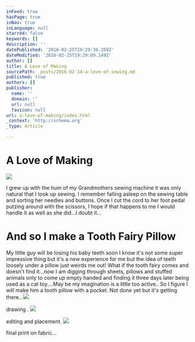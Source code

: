 ```yaml
---
inFeed: true
hasPage: true
inNav: true
inLanguage: null
starred: false
keywords: []
description: ''
datePublished: '2016-02-25T19:29:36.359Z'
dateModified: '2016-02-25T19:29:09.149Z'
author: []
title: A Love of Making
sourcePath: _posts/2016-02-14-a-love-of-sewing.md
published: true
authors: []
publisher:
  name: ''
  domain: ''
  url: null
  favicon: null
url: a-love-of-making/index.html
_context: 'http://schema.org'
_type: Article

---
```

# A Love of Making
![](https://s3-us-west-2.amazonaws.com/the-grid-img/p/c254b0d27760baf4f7599ca1f407ceca63b8b362.png)

I grew up with the hum of my Grandmothers sewing machine it was only natural that I took up sewing. I remember falling asleep on the sewing table and sorting her needles and buttons. Once I cut the cord to her foot pedal putzing around with the scissors, I hope if that happens to me I would handle it as well as she did...I doubt it...

# And so I make a Tooth Fairy Pillow

My little guy will be losing his baby teeth soon I know it's not some super impressive thing but it's a new experience for me but the idea of teeth loosely under a pillow just weirds me out! What if the tooth fairy comes and doesn't find it...now I am digging through sheets, pillows and stuffed animals only to come up empty handed and finding it three days later being used as a cat toy....May be my imagination is a little too active.. So I figure I will make him a tooth pillow with a pocket. Not done yet but it's getting there..
![](https://the-grid-user-content.s3-us-west-2.amazonaws.com/f726ee94-11cb-4100-9e73-7b907cd06b30.JPG)

drawing .
![](https://the-grid-user-content.s3-us-west-2.amazonaws.com/1dec3f1e-6cfe-4084-8f47-c4977b438dfa.JPG)

editing and placement. ![](https://the-grid-user-content.s3-us-west-2.amazonaws.com/f09a3ce0-7c1b-4c6f-94a5-f5b9e3ca3f54.JPG)

final print on fabric...